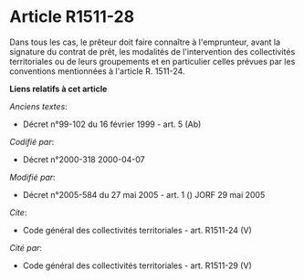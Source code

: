 # Article R1511-28

Dans tous les cas, le prêteur doit faire connaître à l'emprunteur, avant la signature du contrat de prêt, les modalités de
l'intervention des collectivités territoriales ou de leurs groupements et en particulier celles prévues par les conventions
mentionnées à l'article R. 1511-24.

**Liens relatifs à cet article**

_Anciens textes_:

  - Décret n°99-102 du 16 février 1999 - art. 5 (Ab)

_Codifié par_:

  - Décret n°2000-318 2000-04-07

_Modifié par_:

  - Décret n°2005-584 du 27 mai 2005 - art. 1 () JORF 29 mai 2005

_Cite_:

  - Code général des collectivités territoriales - art. R1511-24 (V)

_Cité par_:

  - Code général des collectivités territoriales - art. R1511-29 (V)
